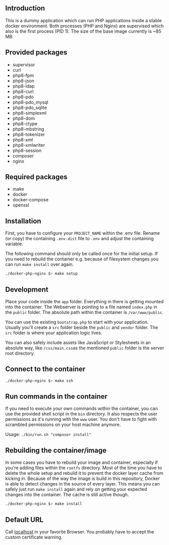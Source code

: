 ## Introduction

This is a dummy application which can run PHP applications inside a stable docker environment.
Both processes (PHP and Nginx) are supervised which also is the first process (PID 1). The size 
of the base image currently is ~85 MB.

## Provided packages

- supervisor
- curl
- php8-fpm
- php8-json
- php8-ldap
- php8-curl
- php8-pdo
- php8-pdo_mysql
- php8-pdo_sqlite
- php8-simplexml
- php8-dom
- php8-ctype
- php8-mbstring
- php8-tokenizer
- php8-xml
- php8-xmlwriter
- php8-session
- composer
- nginx

## Required packages

- make
- docker
- docker-compose
- openssl

## Installation

First, you have to configure your `PROJECT_NAME` within the .env file.
Rename (or copy) the containing `.env.dist` file to `.env` and adjust 
the containing variable.

The following command should only be called once for the initial setup. 
If you need to rebuild the container e.g. because of filesystem changes you 
can run `make install` over again.

```bash
./docker-php-nginx $> make setup
```

## Development

Place your code inside the ```app``` folder. Everything in there is 
getting mounted into the container. The Webserver is pointing to a 
file named ```index.php``` in the ```public``` folder. The absolute 
path within the container is ```/var/www/public```.

You can use the existing ```bootstrap.php``` to start with your application. 
Usually you'll create a ```src``` folder beside the ```public``` and ```vendor``` folder. 
The ```src``` folder is where your application logic lives.

You can also safely include assets like JavaScript or Stylesheets in an absolute way, like ```/css/main.css```as 
the mentioned ```public``` folder is the server root directory.

## Connect to the container

```bash
./docker-php-nginx $> make ssh
```

## Run commands in the container

If you need to execute your own commands within the container, you can use the provided 
shell script in the ```bin``` directory. It also respects the user permissions as it's 
running with the ```www``` user. You don't have to fight with scrambled permissions 
on your host machine anymore.

Usage: ```./bin/run.sh "composer install"```

## Rebuilding the container/image

In some cases you have to rebuild your image and container, especially if you're adding 
files within the ```rootfs``` directory. Most of the time you have to delete the whole setup 
and rebuild it to prevent the docker layer cache from kicking in. Because of the way the 
image is build in this repository, Docker is able to detect changes in the source of every layer.
This means you can safely just run ```make install``` again and rely on getting your 
expected changes into the container. The cache is still active though.

```bash
./docker-php-nginx $> make install
```

## Default URL

Call [localhost](https://localhost) in your favorite Browser.
You probably have to accept the custom certificate warning.
